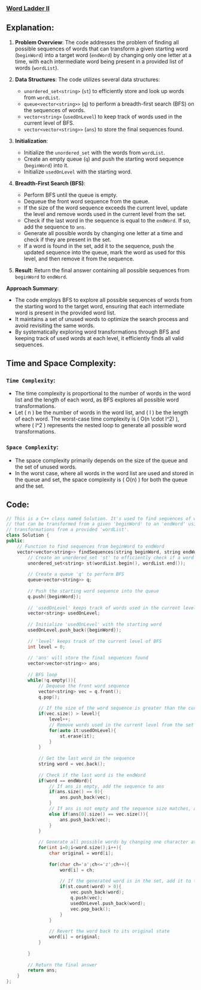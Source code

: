 ### [Word Ladder II](https://www.geeksforgeeks.org/problems/word-ladder-ii/1)

## Explanation:
1. **Problem Overview**: The code addresses the problem of finding all possible sequences of words that can transform a given starting word (`beginWord`) into a target word (`endWord`) by changing only one letter at a time, with each intermediate word being present in a provided list of words (`wordList`).

2. **Data Structures**: The code utilizes several data structures:
   - `unordered_set<string>` (`st`) to efficiently store and look up words from `wordList`.
   - `queue<vector<string>>` (`q`) to perform a breadth-first search (BFS) on the sequences of words.
   - `vector<string>` (`usedOnLevel`) to keep track of words used in the current level of BFS.
   - `vector<vector<string>>` (`ans`) to store the final sequences found.

3. **Initialization**: 
   - Initialize the `unordered_set` with the words from `wordList`.
   - Create an empty queue (`q`) and push the starting word sequence (`beginWord`) into it.
   - Initialize `usedOnLevel` with the starting word.

4. **Breadth-First Search (BFS)**:
   - Perform BFS until the queue is empty.
   - Dequeue the front word sequence from the queue.
   - If the size of the word sequence exceeds the current level, update the level and remove words used in the current level from the set.
   - Check if the last word in the sequence is equal to the `endWord`. If so, add the sequence to `ans`.
   - Generate all possible words by changing one letter at a time and check if they are present in the set.
   - If a word is found in the set, add it to the sequence, push the updated sequence into the queue, mark the word as used for this level, and then remove it from the sequence.

5. **Result**: Return the final answer containing all possible sequences from `beginWord` to `endWord`.

**Approach Summary**:
- The code employs BFS to explore all possible sequences of words from the starting word to the target word, ensuring that each intermediate word is present in the provided word list.
- It maintains a set of unused words to optimize the search process and avoid revisiting the same words.
- By systematically exploring word transformations through BFS and keeping track of used words at each level, it efficiently finds all valid sequences.

## Time and Space Complexity:
### `Time Complexity`:
- The time complexity is proportional to the number of words in the word list and the length of each word, as BFS explores all possible word transformations.
- Let \( n \) be the number of words in the word list, and \( l \) be the length of each word. The worst-case time complexity is \( O(n \cdot l^2) \), where \( l^2 \) represents the nested loop to generate all possible word transformations.

### `Space Complexity`:
- The space complexity primarily depends on the size of the queue and the set of unused words.
- In the worst case, where all words in the word list are used and stored in the queue and set, the space complexity is \( O(n) \) for both the queue and the set.

## Code:
```cpp
// This is a C++ class named Solution. It's used to find sequences of words
// that can be transformed from a given 'beginWord' to an 'endWord' using
// transformations from a provided 'wordList'.
class Solution {
public:
    // Function to find sequences from beginWord to endWord
    vector<vector<string>> findSequences(string beginWord, string endWord, vector<string>& wordList) {
        // Create an unordered_set 'st' to efficiently check if a word is in 'wordList'
        unordered_set<string> st(wordList.begin(), wordList.end());
        
        // Create a queue 'q' to perform BFS
        queue<vector<string>> q;
        
        // Push the starting word sequence into the queue
        q.push({beginWord});
        
        // 'usedOnLevel' keeps track of words used in the current level of BFS
        vector<string> usedOnLevel;
        
        // Initialize 'usedOnLevel' with the starting word
        usedOnLevel.push_back({beginWord});
        
        // 'level' keeps track of the current level of BFS
        int level = 0;
        
        // 'ans' will store the final sequences found
        vector<vector<string>> ans;
        
        // BFS loop
        while(!q.empty()){
            // Dequeue the front word sequence
            vector<string> vec = q.front();
            q.pop();
            
            // If the size of the word sequence is greater than the current level, update the level
            if(vec.size() > level){
                level++;
                // Remove words used in the current level from the set
                for(auto it:usedOnLevel){
                    st.erase(it);
                }
            }
            
            // Get the last word in the sequence
            string word = vec.back();
            
            // Check if the last word is the endWord
            if(word == endWord){
                // If ans is empty, add the sequence to ans
                if(ans.size() == 0){
                    ans.push_back(vec);
                }
                // If ans is not empty and the sequence size matches, add the sequence to ans
                else if(ans[0].size() == vec.size()){
                    ans.push_back(vec);
                }
            }
            
            // Generate all possible words by changing one character at a time
            for(int i=0;i<word.size();i++){
                char original = word[i];
                
                for(char ch='a';ch<='z';ch++){
                    word[i] = ch;
                    
                    // If the generated word is in the set, add it to the queue and mark it as used for this level
                    if(st.count(word) > 0){
                        vec.push_back(word);
                        q.push(vec);
                        usedOnLevel.push_back(word);
                        vec.pop_back();
                    }
                }
                
                // Revert the word back to its original state
                word[i] = original;
            }
            
        }
        
        // Return the final answer
        return ans;
    }
};
```
